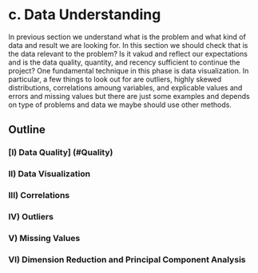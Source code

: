 
# c. Data Understanding

In previous section we understand what is the problem and what kind of data and result we are looking for. In this section we should check that is the data relevant to the problem? Is it vakud and reflect our expectations and is the data quality, quantity, and recency sufficient to continue the project? 
One fundamental technique in this phase is data visualization. In particular, a few things to look out for are outliers, highly skewed distributions, correlations amoung variables, and explicable values and errors and missing values but there are just some examples and depends on type of problems and data we maybe should use other methods.  


## Outline

###   [I) Data Quality] (#Quality)
###  II) Data Visualization
### III) Correlations
###  IV) Outliers
###   V) Missing Values
###  VI) Dimension Reduction and Principal Component Analysis

